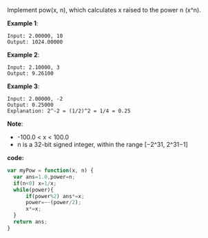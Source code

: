 ﻿Implement pow(x, n), which calculates x raised to the power n (x^n).

**Example 1**:
```
Input: 2.00000, 10
Output: 1024.00000
```

**Example 2**:
```
Input: 2.10000, 3
Output: 9.26100
```

**Example 3**:
```
Input: 2.00000, -2
Output: 0.25000
Explanation: 2^-2 = (1/2)^2 = 1/4 = 0.25
```

**Note**:

- -100.0 < x < 100.0
- n is a 32-bit signed integer, within the range [−2^31, 2^31−1]


**code:**

```js
var myPow = function(x, n) {
  var ans=1.0,power=n;
  if(n<0) x=1/x; 
  while(power){
      if(power%2) ans*=x;   
      power=~~(power/2);
      x*=x;
  }
  return ans;
}
```